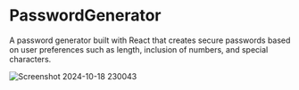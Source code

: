 # PasswordGenerator
A password generator built with React that creates secure passwords based on user preferences such as length, inclusion of numbers, and special characters.

![Screenshot 2024-10-18 230043](https://github.com/user-attachments/assets/714de98c-ed63-46dc-ae7c-10c1a7ac2c8d)
